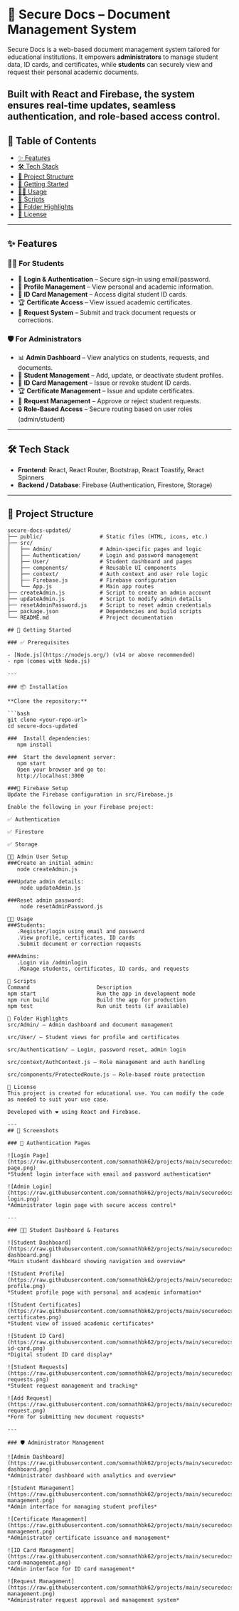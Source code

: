 # 📄 Secure Docs – Document Management System

Secure Docs is a web-based document management system tailored for educational institutions. It empowers **administrators** to manage student data, ID cards, and certificates, while **students** can securely view and request their personal academic documents.

## Built with **React** and **Firebase**, the system ensures real-time updates, seamless authentication, and role-based access control.

## 🔗 Table of Contents

- [✨ Features](#-features)
- [🛠️ Tech Stack](#-tech-stack)
- [📁 Project Structure](#-project-structure)
- [🚀 Getting Started](#-getting-started)
- [👩‍💼 Usage](#-usage)
- [📜 Scripts](#-scripts)
- [📂 Folder Highlights](#-folder-highlights)
- [🪪 License](#-license)

---

## ✨ Features

### 👨‍🎓 For Students

- 🔐 **Login & Authentication** – Secure sign-in using email/password.
- 📄 **Profile Management** – View personal and academic information.
- 🪪 **ID Card Management** – Access digital student ID cards.
- 🏆 **Certificate Access** – View issued academic certificates.
- 📨 **Request System** – Submit and track document requests or corrections.

### 🛡️ For Administrators

- 📊 **Admin Dashboard** – View analytics on students, requests, and documents.
- 👥 **Student Management** – Add, update, or deactivate student profiles.
- 🪪 **ID Card Management** – Issue or revoke student ID cards.
- 🏆 **Certificate Management** – Issue and update certificates.
- 📩 **Request Management** – Approve or reject student requests.
- 🔒 **Role-Based Access** – Secure routing based on user roles (admin/student)

---

## 🛠️ Tech Stack

- **Frontend**: React, React Router, Bootstrap, React Toastify, React Spinners
- **Backend / Database**: Firebase (Authentication, Firestore, Storage)

---

## 📁 Project Structure

````plaintext
secure-docs-updated/
├── public/                  # Static files (HTML, icons, etc.)
├── src/
│   ├── Admin/               # Admin-specific pages and logic
│   ├── Authentication/      # Login and password management
│   ├── User/                # Student dashboard and pages
│   ├── components/          # Reusable UI components
│   ├── context/             # Auth context and user role logic
│   ├── Firebase.js          # Firebase configuration
│   └── App.js               # Main app routes
├── createAdmin.js           # Script to create an admin account
├── updateAdmin.js           # Script to modify admin details
├── resetAdminPassword.js    # Script to reset admin credentials
├── package.json             # Dependencies and build scripts
└── README.md                # Project documentation

## 🚀 Getting Started

### ✅ Prerequisites

- [Node.js](https://nodejs.org/) (v14 or above recommended)
- npm (comes with Node.js)

---

### 📦 Installation

**Clone the repository:**

```bash
git clone <your-repo-url>
cd secure-docs-updated

###  Install dependencies:
   npm install

###  Start the development server:
   npm start
   Open your browser and go to:
   http://localhost:3000

###🔧 Firebase Setup
Update the Firebase configuration in src/Firebase.js

Enable the following in your Firebase project:

✅ Authentication

✅ Firestore

✅ Storage

👨‍💼 Admin User Setup
###Create an initial admin:
   node createAdmin.js

###Update admin details:
    node updateAdmin.js

###Reset admin password:
    node resetAdminPassword.js

👩‍💼 Usage
###Students:
   .Register/login using email and password
   .View profile, certificates, ID cards
   .Submit document or correction requests

###Admins:
   .Login via /adminlogin
   .Manage students, certificates, ID cards, and requests

📜 Scripts
Command	                    Description
npm start	                Run the app in development mode
npm run build	            Build the app for production
npm test	                Run unit tests (if available)

📂 Folder Highlights
src/Admin/ – Admin dashboard and document management

src/User/ – Student views for profile and certificates

src/Authentication/ – Login, password reset, admin login

src/context/AuthContext.js – Role management and auth handling

src/components/ProtectedRoute.js – Role-based route protection

🪪 License
This project is created for educational use. You can modify the code as needed to suit your use case.

Developed with ❤️ using React and Firebase.

---
## 📸 Screenshots

### 🔐 Authentication Pages

![Login Page](https://raw.githubusercontent.com/somnathbk62/projects/main/securedocs/screenshots/login-page.png)
*Student login interface with email and password authentication*

![Admin Login](https://raw.githubusercontent.com/somnathbk62/projects/main/securedocs/screenshots/admin-login.png)
*Administrator login page with secure access control*

---

### 👨‍🎓 Student Dashboard & Features

![Student Dashboard](https://raw.githubusercontent.com/somnathbk62/projects/main/securedocs/screenshots/student-dashboard.png)
*Main student dashboard showing navigation and overview*

![Student Profile](https://raw.githubusercontent.com/somnathbk62/projects/main/securedocs/screenshots/student-profile.png)
*Student profile page with personal and academic information*

![Student Certificates](https://raw.githubusercontent.com/somnathbk62/projects/main/securedocs/screenshots/student-certificates.png)
*Student view of issued academic certificates*

![Student ID Card](https://raw.githubusercontent.com/somnathbk62/projects/main/securedocs/screenshots/student-id-card.png)
*Digital student ID card display*

![Student Requests](https://raw.githubusercontent.com/somnathbk62/projects/main/securedocs/screenshots/student-requests.png)
*Student request management and tracking*

![Add Request](https://raw.githubusercontent.com/somnathbk62/projects/main/securedocs/screenshots/add-request.png)
*Form for submitting new document requests*

---

### 🛡️ Administrator Management

![Admin Dashboard](https://raw.githubusercontent.com/somnathbk62/projects/main/securedocs/screenshots/admin-dashboard.png)
*Administrator dashboard with analytics and overview*

![Student Management](https://raw.githubusercontent.com/somnathbk62/projects/main/securedocs/screenshots/student-management.png)
*Admin interface for managing student profiles*

![Certificate Management](https://raw.githubusercontent.com/somnathbk62/projects/main/securedocs/screenshots/certificate-management.png)
*Administrator certificate issuance and management*

![ID Card Management](https://raw.githubusercontent.com/somnathbk62/projects/main/securedocs/screenshots/id-card-management.png)
*Admin interface for ID card management*

![Request Management](https://raw.githubusercontent.com/somnathbk62/projects/main/securedocs/screenshots/request-management.png)
*Administrator request approval and management system*
````
